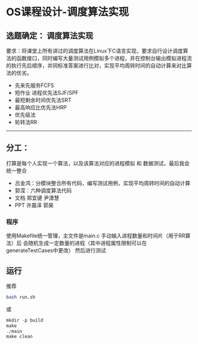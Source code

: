 # OS课程设计-调度算法实现

## 选题确定： 调度算法实现

  要求：将课堂上所有讲过的调度算法在Linux下C语言实现，要求自行设计调度算法的函数接口，同时编写大量测试用例模拟多个进程，并在控制台输出模拟进程流的执行先后顺序，并同标准答案进行比对，实现平均周转时间的自动计算来对比算法的优劣。

  - 先来先服务FCFS
  - 短作业 进程优先法SJF/SPF
  - 最短剩余时间优先法SRT
  - 最高响应比优先法HRP
  - 优先级法
  - 轮转法RR
---

## 分工：
打算是每个人实现一个算法，以及该算法对应的进程模拟 和 数据测试，最后我会统一整合
- 吕金鸿：分模块整合所有代码，编写测试用例，实现平均周转时间的自动计算
- 郭滢：六种调度算法代码
- 文档 郑宜键 尹潇慧
- PPT  许晨泽 郭昊
### 程序
使用Makefile统一管理，主文件是main.c
手动输入进程数量和时间片（用于RR算法）后
会随机生成一定数量的进程（其中进程属性限制可以在generateTestCases中更改）
然后进行测试
## 运行
推荐

```bash
bash run.sh
```

或

```c
mkdir -p build
make
./main
make clean
```

